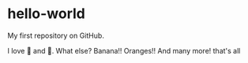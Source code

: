 # hello-world
My first repository on GitHub.

I love :tea: and :dancers:.
What else?
Banana!!
Oranges!!
And many more!
that's all


